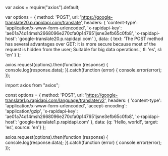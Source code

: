 var axios = require("axios").default;

var options = {
  method: 'POST',
  url: 'https://google-translate20.p.rapidapi.com/translate',
  headers: {
    'content-type': 'application/x-www-form-urlencoded',
    'x-rapidapi-key': 'ae01a74d14msh2668096e270cfa0p147651jsne3efb65c0fb8',
    'x-rapidapi-host': 'google-translate20.p.rapidapi.com'
  },
  data: {
    text: 'The POST method has several advantages over GET: it is more secure because most of the request is hidden from the user; Suitable for big data operations.',
    tl: 'es',
    sl: 'en'
  }
};

axios.request(options).then(function (response) {
	console.log(response.data);
}).catch(function (error) {
	console.error(error);
});

import axios from "axios";

const options = {
  method: 'POST',
  url: 'https://google-translate1.p.rapidapi.com/language/translate/v2',
  headers: {
    'content-type': 'application/x-www-form-urlencoded',
    'accept-encoding': 'application/gzip',
    'x-rapidapi-key': 'ae01a74d14msh2668096e270cfa0p147651jsne3efb65c0fb8',
    'x-rapidapi-host': 'google-translate1.p.rapidapi.com'
  },
  data: {q: 'Hello, world!', target: 'es', source: 'en'}
};

axios.request(options).then(function (response) {
	console.log(response.data);
}).catch(function (error) {
	console.error(error);
});
